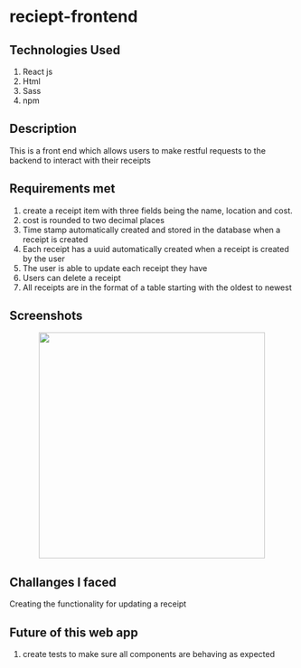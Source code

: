 # reciept-frontend

## Technologies Used

1. React js
2. Html
3. Sass
4. npm

## Description

This is a front end which allows users to make restful requests to the backend to interact with their receipts

## Requirements met

1. create a receipt item with three fields being the name, location and cost.
2. cost is rounded to two decimal places
3. Time stamp automatically created and stored in the database when a receipt is created
4. Each receipt has a uuid automatically created when a receipt is created by the user
5. The user is able to update each receipt they have
6. Users can delete a receipt
7. All receipts are in the format of a table starting with the oldest to newest

## Screenshots

<div align="center">
    <img src="./screenshot.png" width="400px"/>
</div>

## Challanges I faced

Creating the functionality for updating a receipt

## Future of this web app

1. create tests to make sure all components are behaving as expected
